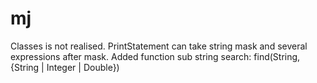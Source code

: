 # mj
Classes is not realised.
PrintStatement can take string mask and several expressions after mask.
Added function sub string search: find(String,{String | Integer | Double})
